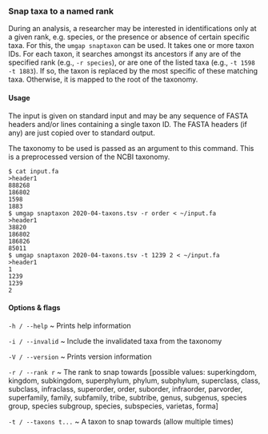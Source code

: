 ### Snap taxa to a named rank

During an analysis, a researcher may be interested in identifications
only at a given rank, e.g. species, or the presence or absence of
certain specific taxa. For this, the `umgap snaptaxon` can be used. It
takes one or more taxon IDs. For each taxon, it searches amongst its
ancestors if any are of the specified rank (e.g., `-r species`), or are
one of the listed taxa (e.g., `-t 1598 -t 1883`). If so, the taxon is
replaced by the most specific of these matching taxa. Otherwise, it is
mapped to the root of the taxonomy.

#### Usage

The input is given on standard input and may be any sequence of FASTA
headers and/or lines containing a single taxon ID. The FASTA headers (if
any) are just copied over to standard output.

The taxonomy to be used is passed as an argument to this command. This
is a preprocessed version of the NCBI taxonomy.

```shell
$ cat input.fa
>header1
888268
186802
1598
1883
$ umgap snaptaxon 2020-04-taxons.tsv -r order < ~/input.fa
>header1
38820
186802
186826
85011
$ umgap snaptaxon 2020-04-taxons.tsv -t 1239 2 < ~/input.fa
>header1
1
1239
1239
2
```

#### Options & flags

`-h / --help`
  ~ Prints help information

`-i / --invalid`
  ~ Include the invalidated taxa from the taxonomy

`-V / --version`
  ~ Prints version information

`-r / --rank r`
  ~ The rank to snap towards [possible values: superkingdom, kingdom,
    subkingdom, superphylum, phylum, subphylum, superclass, class,
    subclass, infraclass, superorder, order, suborder, infraorder,
    parvorder, superfamily, family, subfamily, tribe, subtribe, genus,
    subgenus, species group, species subgroup, species, subspecies,
    varietas, forma]

`-t / --taxons t...`
  ~ A taxon to snap towards (allow multiple times)
